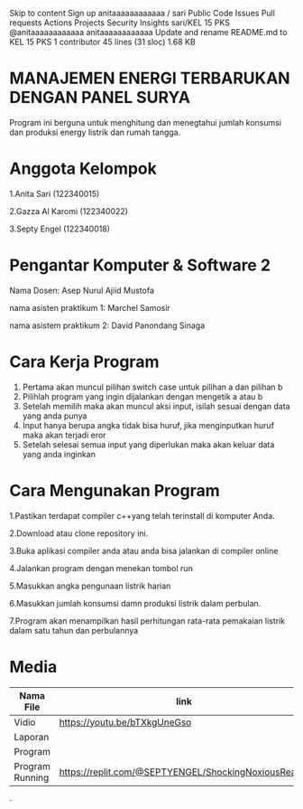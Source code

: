 Skip to content
Sign up
anitaaaaaaaaaaaa
/
sari
Public
Code
Issues
Pull requests
Actions
Projects
Security
Insights
sari/KEL 15 PKS
@anitaaaaaaaaaaaa
anitaaaaaaaaaaaa Update and rename README.md to KEL 15 PKS
 1 contributor
45 lines (31 sloc)  1.68 KB
# MANAJEMEN ENERGI TERBARUKAN DENGAN PANEL SURYA
Program ini berguna untuk menghitung dan menegtahui jumlah konsumsi dan produksi energy listrik dan rumah tangga.

# Anggota Kelompok
1.Anita Sari (122340015)

2.Gazza Al Karomi (122340022)

3.Septy Engel (122340018)

# Pengantar Komputer & Software 2
Nama Dosen: Asep Nurul Ajiid Mustofa

nama asisten praktikum 1: Marchel Samosir

nama asistem praktikum 2: David Panondang Sinaga

# Cara Kerja Program
1. Pertama akan muncul pilihan switch case untuk pilihan a dan pilihan b 
2. Pilihlah program yang ingin dijalankan dengan mengetik a atau b
3. Setelah memilih maka akan muncul aksi input, isilah sesuai dengan data yang anda punya
4. Input hanya berupa angka tidak bisa huruf, jika menginputkan huruf maka akan terjadi eror
5. Setelah selesai semua input yang diperlukan maka akan keluar data yang anda inginkan

# Cara Mengunakan Program
1.Pastikan terdapat compiler c++yang telah terinstall di komputer Anda.

2.Download atau clone repository ini.

3.Buka aplikasi compiler anda atau anda bisa jalankan di compiler online

4.Jalankan program dengan menekan tombol run

5.Masukkan angka pengunaan listrik harian

6.Masukkan jumlah konsumsi damn produksi listrik dalam perbulan.

7.Program akan menampilkan hasil perhitungan rata-rata pemakaian listrik dalam satu tahun dan perbulannya
# Media
| Nama File | link |
|----------- |----------|
| Vidio | https://youtu.be/bTXkgUneGso |
| Laporan | |https://github.com/Gazzaalkaromi/Pbl-pks-2 |
| Program | | https://github.com/anitaaaaaaaaaaaa/sari/commit/7af194369049574495adcb15d4b0dcfb55676dd1 |
| Program Running | https://replit.com/@SEPTYENGEL/ShockingNoxiousReality |
·
